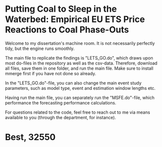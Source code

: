 # Putting Coal to Sleep in the Waterbed: Empirical EU ETS Price Reactions to Coal Phase-Outs
 
 Welcome to my dissertation's machine room. It is not necessarily perfectly tidy, but the engine runs smoothly. 
 
 The main file to replicate the findings is "LETS_GO.do", which draws upon most do-files in the repository as well as the csv-data. Therefore, download all files, save them in one folder, and run the main file. Make sure to install mmerge first if you have not done so already. 

 In the "LETS_GO.do"-file, you can also change the main event study parameters, such as model type, event and estimation window lengths etc. 

 Having run the main file, you can separately run the "MSFE.do"-file, which performance the forecasting performance calculations. 

 For questions related to the code, feel free to reach out to me via means available to you (through the department, for instance).

 Best,
 32550
========================